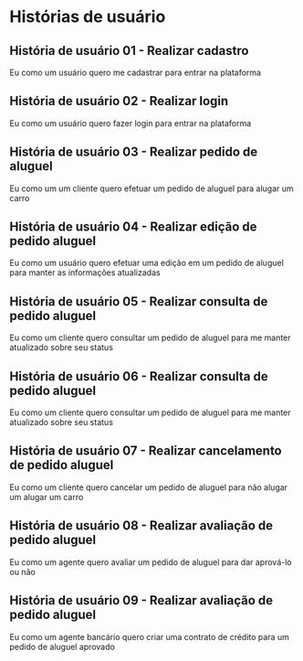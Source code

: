 # Histórias de usuário

## História de usuário 01 - Realizar cadastro

Eu como um usuário quero me cadastrar para entrar na plataforma

## História de usuário 02 - Realizar login

Eu como um usuário quero fazer login para entrar na plataforma

## História de usuário 03 - Realizar pedido de aluguel

Eu como um um cliente quero efetuar um pedido de aluguel para alugar um carro

## História de usuário 04 - Realizar edição de pedido aluguel

Eu como um usuário quero efetuar uma edição em um pedido de aluguel para manter as informações atualizadas

## História de usuário 05  - Realizar consulta de pedido aluguel

Eu como um cliente quero consultar um pedido de aluguel para me manter atualizado sobre seu status

## História de usuário 06  - Realizar consulta de pedido aluguel

Eu como um cliente quero consultar um pedido de aluguel para me manter atualizado sobre seu status

## História de usuário 07  - Realizar cancelamento de pedido aluguel

Eu como um cliente quero cancelar um pedido de aluguel para não alugar um alugar um carro

## História de usuário 08  - Realizar avaliação de pedido aluguel

Eu como um agente quero avaliar um pedido de aluguel para dar aprová-lo ou não

## História de usuário 09  - Realizar avaliação de pedido aluguel

Eu como um agente bancário quero criar uma contrato de crédito para um pedido de aluguel aprovado
